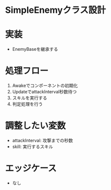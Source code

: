 # SimpleEnemyクラス設計


# 実装
- EnemyBaseを継承する


# 処理フロー
1. Awakeでコンポーネントの初期化
2. UpdateでattackInterval秒数待つ
3. スキルを実行する
4. 判定処理を行う


# 調整したい変数
- attackInterval: 攻撃までの秒数
- skill: 実行するスキル


# エッジケース
- なし
